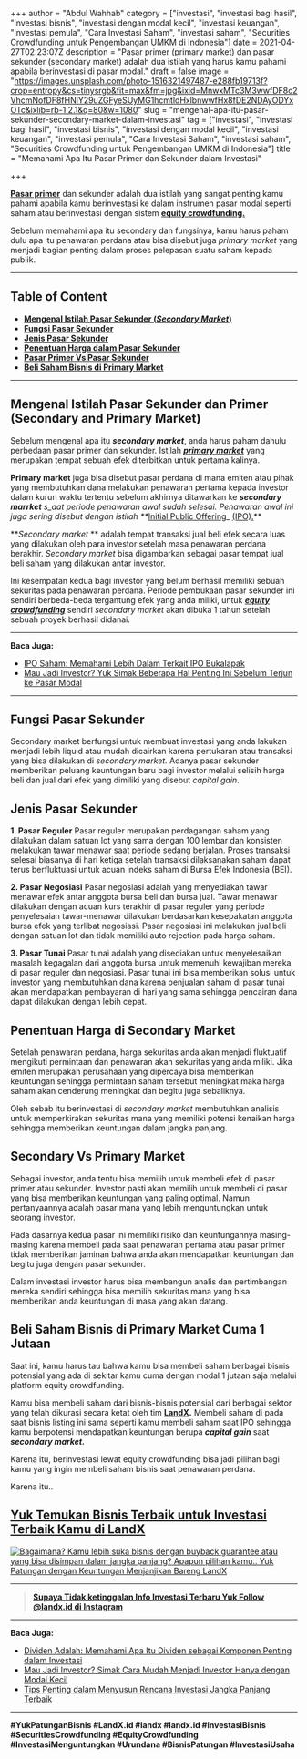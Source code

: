 +++
author = "Abdul Wahhab"
category = ["investasi", "investasi bagi hasil", "investasi bisnis", "investasi dengan modal kecil", "investasi keuangan", "investasi pemula", "Cara Investasi Saham", "investasi saham", "Securities Crowdfunding untuk Pengembangan UMKM di Indonesia"]
date = 2021-04-27T02:23:07Z
description = "Pasar primer (primary market) dan pasar sekunder (secondary market) adalah dua istilah yang harus kamu pahami apabila berinvestasi di pasar modal."
draft = false
image = "https://images.unsplash.com/photo-1516321497487-e288fb19713f?crop=entropy&cs=tinysrgb&fit=max&fm=jpg&ixid=MnwxMTc3M3wwfDF8c2VhcmNofDF8fHNlY29uZGFyeSUyMG1hcmtldHxlbnwwfHx8fDE2NDAyODYxOTc&ixlib=rb-1.2.1&q=80&w=1080"
slug = "mengenal-apa-itu-pasar-sekunder-secondary-market-dalam-investasi"
tag = ["investasi", "investasi bagi hasil", "investasi bisnis", "investasi dengan modal kecil", "investasi keuangan", "investasi pemula", "Cara Investasi Saham", "investasi saham", "Securities Crowdfunding untuk Pengembangan UMKM di Indonesia"]
title = "Memahami Apa Itu Pasar Primer dan Sekunder dalam Investasi"

+++


[**Pasar primer**](https://landx.id/project/) dan sekunder adalah dua istilah yang sangat penting kamu pahami apabila kamu berinvestasi ke dalam instrumen pasar modal seperti saham atau berinvestasi dengan sistem **[equity crowdfunding.](https://landx.id/)**

Sebelum memahami apa itu secondary dan fungsinya, kamu harus paham dulu apa itu penawaran perdana atau bisa disebut juga _primary market_ yang menjadi bagian penting dalam proses pelepasan suatu saham kepada publik.

---

## Table of Content

* **[Mengenal Istilah Pasar Sekunder (](https://landx.id/blog/mengenal-apa-itu-pasar-sekunder-secondary-market-dalam-investasi/#mengenal-istilah-pasar-sekunder-secondary-market )**[_**Secondary Market**_**)**](#mengenal-istilah-pasar-sekunder-secondary-market )
* **[Fungsi Pasar Sekunder](https://landx.id/blog/mengenal-apa-itu-pasar-sekunder-secondary-market-dalam-investasi/#fungsi-pasar-sekunder)**
* **[Jenis Pasar Sekunder](https://landx.id/blog/mengenal-apa-itu-pasar-sekunder-secondary-market-dalam-investasi/#jenis-pasar-sekunder)**
* **[Penentuan Harga dalam Pasar Sekunder](https://landx.id/blog/mengenal-apa-itu-pasar-sekunder-secondary-market-dalam-investasi/#penentuan-harga-dalam-pasar-sekunder)**
* **[Pasar Primer Vs Pasar Sekunder](https://landx.id/blog/mengenal-apa-itu-pasar-sekunder-secondary-market-dalam-investasi/#secondary-vs-primary-market)**
* [**Beli Saham Bisnis di Primary Market**](https://landx.id/blog/mengenal-apa-itu-pasar-sekunder-secondary-market-dalam-investasi/#beli-saham-bisnis-di-primary-market)

---

## Mengenal Istilah Pasar Sekunder dan Primer (Secondary and Primary Market)

Sebelum mengenal apa itu _**secondary market**_, anda harus paham dahulu perbedaan pasar primer dan sekunder. Istilah **_[primary market](https://landx.id/project/)_** yang merupakan tempat sebuah efek diterbitkan untuk pertama kalinya.

**Primary market** juga bisa disebut pasar perdana di mana emiten atau pihak yang membutuhkan dana melakukan penawaran pertama kepada investor dalam kurun waktu tertentu sebelum akhirnya ditawarkan ke _**secondary marrket** s_aat periode penawaran awal sudah selesai. Penawaran awal ini juga sering disebut dengan istilah  **_[Initial Public Offering](https://landx.id/project/)_  [(IPO).](https://landx.id/)**

**_Secondary market_ ** adalah tempat transaksi jual beli efek secara luas yang dilakukan oleh para investor setelah masa penawaran perdana berakhir. _Secondary market_ bisa digambarkan sebagai pasar tempat jual beli saham yang dilakukan antar investor.

Ini kesempatan kedua bagi investor yang belum berhasil memiliki sebuah sekuritas pada penawaran perdana. Periode pembukaan pasar sekunder ini sendiri berbeda-beda tergantung efek yang anda miliki, untuk _**[equity crowdfunding](https://landx.id/project/)**_ sendiri _secondary market_ akan dibuka 1 tahun setelah sebuah proyek berhasil didanai.

---

**Baca Juga:**

* [IPO Saham: Memahami Lebih Dalam Terkait IPO Bukalapak](https://landx.id/blog/ipo-saham-bukalapak/)
* [Mau Jadi Investor? Yuk Simak Beberapa Hal Penting Ini Sebelum Terjun ke Pasar Modal](https://landx.id/blog/pasar-modal-adalah/)

---

## Fungsi Pasar Sekunder

Secondary market berfungsi untuk membuat investasi yang anda lakukan menjadi lebih liquid atau mudah dicairkan karena pertukaran atau transaksi yang bisa dilakukan di _secondary market._ Adanya pasar sekunder memberikan peluang keuntungan baru bagi investor melalui selisih harga beli dan jual dari efek yang dimiliki yang disebut _capital gain_.

## Jenis Pasar Sekunder

**1. Pasar Reguler** 
Pasar reguler merupakan perdagangan saham yang dilakukan dalam satuan lot yang sama dengan 100 lembar dan konsisten melakukan tawar menawar saat periode sedang berjalan. Proses transaksi selesai biasanya di hari ketiga setelah transaksi dilaksanakan saham dapat terus berfluktuasi untuk acuan indeks saham di Bursa Efek Indonesia (BEI).

**2. Pasar Negosiasi**
Pasar negosiasi adalah yang menyediakan tawar menawar efek antar anggota bursa beli dan bursa jual. Tawar menawar dilakukan dengan acuan kurs terakhir di pasar reguler yang periode penyelesaian tawar-menawar dilakukan berdasarkan kesepakatan anggota bursa efek yang terlibat negosiasi. Pasar negosiasi ini melakukan jual beli dengan satuan lot dan tidak memiliki auto rejection pada harga saham. 

**3. Pasar Tunai**
Pasar tunai adalah yang disediakan untuk menyelesaikan masalah kegagalan dari anggota bursa untuk memenuhi kewajiban mereka di pasar reguler dan negosiasi. Pasar tunai ini bisa memberikan solusi untuk investor yang membutuhkan dana karena penjualan saham di pasar tunai akan mendapatkan pembayaran di hari yang sama sehingga pencairan dana dapat dilakukan dengan lebih cepat.

## Penentuan Harga di Secondary Market

Setelah penawaran perdana, harga sekuritas anda akan menjadi fluktuatif mengikuti permintaan dan penawaran akan sekuritas yang anda miliki. Jika emiten merupakan perusahaan yang dipercaya bisa memberikan keuntungan sehingga permintaan saham tersebut meningkat maka harga saham akan cenderung meningkat dan begitu juga sebaliknya.

Oleh sebab itu berinvestasi di _secondary market_ membutuhkan analisis untuk memperkirakan sekuritas mana yang memiliki potensi kenaikan harga sehingga memberikan keuntungan dalam jangka panjang.

## Secondary Vs Primary Market

Sebagai investor, anda tentu bisa memilih untuk membeli efek di pasar primer atau sekunder. Investor pasti akan memilih untuk membeli di pasar yang bisa memberikan keuntungan yang paling optimal. Namun pertanyaannya adalah pasar mana yang lebih menguntungkan untuk seorang investor.

Pada dasarnya kedua pasar ini memiliki risiko dan keuntungannya masing-masing karena membeli pada saat penawaran pertama atau pasar primer tidak memberikan jaminan bahwa anda akan mendapatkan keuntungan dan begitu juga dengan pasar sekunder.

Dalam investasi investor harus bisa membangun analis dan pertimbangan mereka sendiri sehingga bisa memilih sekuritas mana yang bisa memberikan anda keuntungan di masa yang akan datang.

## Beli Saham Bisnis di Primary Market Cuma 1 Jutaan

Saat ini, kamu harus tau bahwa kamu bisa membeli saham berbagai bisnis potensial yang ada di sekitar kamu cuma dengan modal 1 jutaan saja melalui platform equity crowdfunding.

Kamu bisa membeli saham dari bisnis-bisnis potensial dari berbagai sektor yang telah dikurasi secara ketat oleh tim [**LandX**](https://landx.id/project/)**.** Membeli saham di pada saat bisnis listing ini sama seperti kamu membeli saham saat IPO sehingga kamu berpotensi mendapatkan keuntungan berupa _**capital gain**_ saat _**secondary market.**_

Karena itu, berinvestasi lewat equity crowdfunding bisa jadi pilihan bagi kamu yang ingin membeli saham bisnis saat penawaran perdana.

Karena itu..

## [Yuk Temukan Bisnis Terbaik untuk Investasi Terbaik Kamu di LandX](https://landx.id/project/)

[![Bagaimana? Kamu lebih suka bisnis dengan buyback guarantee atau yang bisa disimpan dalam jangka panjang? Apapun pilihan kamu.. Yuk Patungan  dengan Keuntungan Menjanjikan Bareng LandX](https://accountgram-production.sfo2.cdn.digitaloceanspaces.com/landx_ghost/2021/10/Equity-Crowdfunding-di-Indonesia-1--3.png)](http://landx.id/)

---

> [**Supaya Tidak ketinggalan Info Investasi Terbaru Yuk Follow @landx.id di Instagram**](https://www.instagram.com/landx.id/?utm_medium=copy_link)

---

**Baca Juga:**

* [Dividen Adalah: Memahami Apa Itu Dividen sebagai Komponen Penting dalam Investasi](https://landx.id/blog/memahami-apa-itu-dividen/)
* [Mau Jadi Investor? Simak Cara Mudah Menjadi Investor Hanya dengan Modal Kecil](https://landx.id/blog/cara-menjadi-investor/)
* [Tips Penting dalam Menyusun Rencana Investasi Jangka Panjang Terbaik](https://landx.id/blog/investasi-jangka-panjang-adalah/)

---

**#YukPatunganBisnis    #LandX.id    #landx         #landx.id    #InvestasiBisnis  #SecuritiesCrowdfunding   #EquityCrowdfunding    #InvestasiMenguntungkan     #Urundana    #BisnisPatungan    #InvestasiUsaha**

